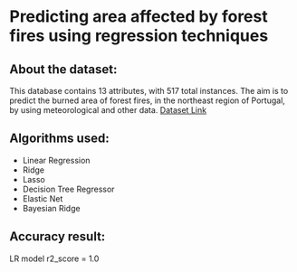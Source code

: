 # Predicting area affected by forest fires using regression techniques
## About the dataset:
This database contains 13 attributes, with 517 total instances. The aim is to predict the burned area of forest fires, in the northeast region of Portugal, by using meteorological and other data.
[Dataset Link](https://archive.ics.uci.edu/ml/datasets/forest+fires)

## Algorithms used:
* Linear Regression
* Ridge
* Lasso
* Decision Tree Regressor
* Elastic Net
* Bayesian Ridge

## Accuracy result:
LR model
r2_score = 1.0


